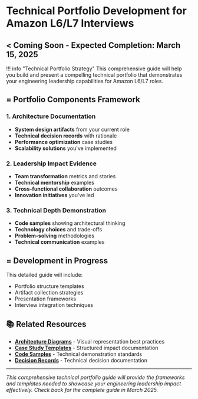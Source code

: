 # Technical Portfolio Development for Amazon L6/L7 Interviews

## < Coming Soon - Expected Completion: March 15, 2025

!!! info "Technical Portfolio Strategy"
    This comprehensive guide will help you build and present a compelling technical portfolio that demonstrates your engineering leadership capabilities for Amazon L6/L7 roles.

## = Portfolio Components Framework

### 1. Architecture Documentation
- **System design artifacts** from your current role
- **Technical decision records** with rationale
- **Performance optimization** case studies
- **Scalability solutions** you've implemented

### 2. Leadership Impact Evidence
- **Team transformation** metrics and stories
- **Technical mentorship** examples
- **Cross-functional collaboration** outcomes
- **Innovation initiatives** you've led

### 3. Technical Depth Demonstration
- **Code samples** showing architectural thinking
- **Technology choices** and trade-offs
- **Problem-solving** methodologies
- **Technical communication** examples

## = Development in Progress

This detailed guide will include:
- Portfolio structure templates
- Artifact collection strategies
- Presentation frameworks
- Interview integration techniques

## 📚 Related Resources

- **[Architecture Diagrams](architecture-diagrams.md)** - Visual representation best practices
- **[Case Study Templates](case-study-templates.md)** - Structured impact documentation
- **[Code Samples](code-samples.md)** - Technical demonstration standards
- **[Decision Records](decision-records.md)** - Technical decision documentation

---

*This comprehensive technical portfolio guide will provide the frameworks and templates needed to showcase your engineering leadership impact effectively. Check back for the complete guide in March 2025.*